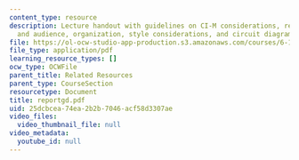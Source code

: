 ```yaml
---
content_type: resource
description: Lecture handout with guidelines on CI-M considerations, report style
  and audience, organization, style considerations, and circuit diagrams.
file: https://ol-ocw-studio-app-production.s3.amazonaws.com/courses/6-111-introductory-digital-systems-laboratory-spring-2006/25dcbcea74ea2b2b7046acf58d3307ae_reportgd.pdf
file_type: application/pdf
learning_resource_types: []
ocw_type: OCWFile
parent_title: Related Resources
parent_type: CourseSection
resourcetype: Document
title: reportgd.pdf
uid: 25dcbcea-74ea-2b2b-7046-acf58d3307ae
video_files:
  video_thumbnail_file: null
video_metadata:
  youtube_id: null
---
```

